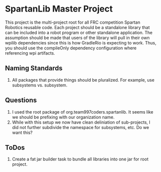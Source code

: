 # SpartanLib Master Project

This project is the multi-project root for all FRC competition Spartan Robotics reusable code. Each project should be a standalone
library that can be included into a robot program or other standalone application. The assumption should be made that users of the
library will pull in their own wpilib dependencies since this is how GradleRio is expecting to work. Thus, you should use the 
compileOnly dependency configuration where referencing wpi artifacts.

## Naming Standards

1. All packages that provide things should be pluralized.  For example, use subsystems vs. subsystem.

## Questions

1. I used the root package of org.team997coders.spartanlib. It seems like we should be prefixing with our organization name.
2. While with this setup we now have clean deliniation of sub-projects, I did not further subdivide the namespace for subsystems, etc. Do we want this?

## ToDos

1. Create a fat jar builder task to bundle all libraries into one jar for root project.